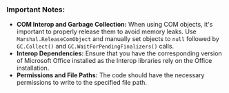 ﻿### Important Notes:
- **COM Interop and Garbage Collection:** When using COM objects, it's important to properly release them to avoid memory leaks. Use `Marshal.ReleaseComObject` and manually set objects to `null` followed by `GC.Collect()` and `GC.WaitForPendingFinalizers()` calls.
- **Interop Dependencies:** Ensure that you have the corresponding version of Microsoft Office installed as the Interop libraries rely on the Office installation.
- **Permissions and File Paths:** The code should have the necessary permissions to write to the specified file path.